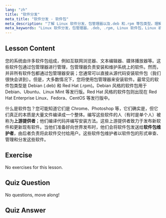```yaml
---
lang: "zh"
title: "软件分发"
meta_title: "软件分发 - 软件包"
meta_description: "了解 Linux 软件分发、包管理器以及.deb 和.rpm 等包类型。理解 Linux 系统上如何管理软件。"
meta_keywords: "Linux 软件分发，包管理器，.deb, .rpm, Linux 软件包，Linux 初学者，Linux 教程，软件安装"
---
```


## Lesson Content

您的系统由许多软件包组成，例如互联网浏览器、文本编辑器、媒体播放器等。这些软件包通过包管理器进行管理，包管理器负责安装和维护系统上的软件。然而，并非所有软件包都通过包管理器安装；您通常可以直接从源代码安装软件包（我们很快会讲到）。但是，大多数情况下，您将使用包管理器来安装软件。最常见的软件包类型是 Debian (.deb) 和 Red Hat (.rpm)。Debian 风格的软件包用于 Debian、Ubuntu、Linux Mint 等发行版。Red Hat 风格的软件包则出现在 Red Hat Enterprise Linux、Fedora、CentOS 等发行版中。

什么是软件包？您可能知道它们是 Chrome、Photoshop 等，它们确实是，但它们真正的本质是大量文件编译成一个整体。编写这些软件的人（有时是单个人）被称为**上游提供者**；他们编译代码并编写安装方法。这些上游提供者致力于发布新软件和更新现有软件。当他们准备好向世界发布时，他们会将软件包发送给**软件包维护者**，由后者负责将此软件交付给用户。这些软件包维护者以软件包的形式审查、管理和分发这些软件。

## Exercise

No exercises for this lesson.

## Quiz Question

No questions, move along!

## Quiz Answer
